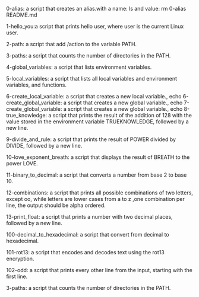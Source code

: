 0-alias: a script that creates an alias.with a name: ls and value: rm 0-alias README.md

1-hello_you:a script that prints hello user, where user is the current Linux user.

2-path: a script that add /action to the variable PATH.

3-paths: a script that counts the number of directories in the PATH.

4-global_variables: a script that lists environment variables.

5-local_variables: a script that lists all local variables and environment variables, and functions.

6-create_local_variable: a script that creates a new local variable., echo 
6-create_global_variable: a script that creates a new global variable., echo 
7-create_global_variable: a script that creates a new global variable., echo 
8-true_knowledge: a script that prints the result of the addition of 128 with the value stored in the environment variable TRUEKNOWLEDGE, followed by a new line.

9-divide_and_rule: a script that prints the result of POWER divided by DIVIDE, followed by a new line.

10-love_exponent_breath: a script that displays the result of BREATH to the power LOVE.

11-binary_to_decimal: a script that converts a number from base 2 to base 10.

12-combinations: a script that prints all possible combinations of two letters, except oo, while letters are lower cases from a to z ,one combination per line, the output should be alpha ordered.

13-print_float: a script that prints a number with two decimal places, followed by a new line.

100-decimal_to_hexadecimal: a script that convert from decimal to hexadecimal.

101-rot13: a script that encodes and decodes text using the rot13 encryption.

102-odd: a script that prints every other line from the input, starting with the first line.

3-paths: a script that counts the number of directories in the PATH.

